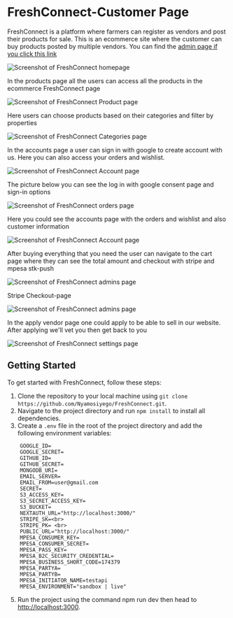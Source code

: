 
# FreshConnect-Customer Page

FreshConnect is a platform where farmers can register as vendors and post their products for sale. This is an ecommerce site where the customer can buy products posted by multiple vendors. You can find the [admin page if you click this link](https://github.com/Nyamosiyego/learn)

![Screenshot of FreshConnect homepage](https://res.cloudinary.com/dwh98o938/image/upload/v1689264517/Screenshot_2023-07-13_183552_jmjdir.png)

In the products page all the users can access all the products in the ecommerce FreshConnect page

![Screenshot of FreshConnect Product page](https://res.cloudinary.com/dwh98o938/image/upload/v1689264877/Screenshot_2023-07-13_191233_nwqemg.png)

Here users can choose products based on their categories and filter by properties

![Screenshot of FreshConnect Categories page](https://res.cloudinary.com/dwh98o938/image/upload/v1689264878/Screenshot_2023-07-13_191324_redflf.png)

In the accounts page a user can sign in with google to create account with us. Here you can also access your orders and wishlist.

![Screenshot of FreshConnect Account page](https://res.cloudinary.com/dwh98o938/image/upload/v1689265123/Screenshot_2023-07-13_191735_ilbjhr.png)

The picture below you can see the log in with google consent page and sign-in options

![Screenshot of FreshConnect orders page](https://res.cloudinary.com/dwh98o938/image/upload/v1689265123/Screenshot_2023-07-13_191756_jxzj1n.png)

Here you could see the accounts page with the orders and wishlist and also customer information

![Screenshot of FreshConnect Account page](https://res.cloudinary.com/dwh98o938/image/upload/v1689265134/Screenshot_2023-07-13_191820_sqflji.png)

After buying everything that you need the user can navigate to the cart page where they can see the total amount and checkout with stripe and mpesa stk-push

![Screenshot of FreshConnect admins page](https://res.cloudinary.com/dwh98o938/image/upload/v1689265709/Screenshot_2023-07-13_192101_z5vooa.png)

Stripe Checkout-page

![Screenshot of FreshConnect admins page](https://res.cloudinary.com/dwh98o938/image/upload/v1689265709/Screenshot_2023-07-13_192140_byhrps.png)

In the apply vendor page one could apply to be able to sell in our website. After applying we'll vet you then get back to you

![Screenshot of FreshConnect settings page](https://res.cloudinary.com/dwh98o938/image/upload/v1689265709/Screenshot_2023-07-13_192206_qougya.png)

## Getting Started

To get started with FreshConnect, follow these steps:

1. Clone the repository to your local machine using `git clone https://github.com/Nyamosiyego/FreshConnect.git`.
2. Navigate to the project directory and run `npm install` to install all dependencies.
3. Create a `.env` file in the root of the project directory and add the following environment variables:

```
    GOOGLE_ID=
    GOOGLE_SECRET=
    GITHUB_ID=
    GITHUB_SECRET=
    MONGODB_URI=
    EMAIL_SERVER=
    EMAIL_FROM=user@gmail.com
    SECRET=
    S3_ACCESS_KEY=
    S3_SECRET_ACCESS_KEY=
    S3_BUCKET=
    NEXTAUTH_URL="http://localhost:3000/"
    STRIPE_SK=<br>
    STRIPE_PK= <br>
    PUBLIC_URL="http://localhost:3000/"
    MPESA_CONSUMER_KEY=
    MPESA_CONSUMER_SECRET=
    MPESA_PASS_KEY=
    MPESA_B2C_SECURITY_CREDENTIAL=
    MPESA_BUSINESS_SHORT_CODE=174379
    MPESA_PARTYA=
    MPESA_PARTYB=
    MPESA_INITIATOR_NAME=testapi
    MPESA_ENVIRONMENT="sandbox | live"
```

5. Run the project using the command npm run dev then head to [http://localhost:3000](http://localhost:3000).
